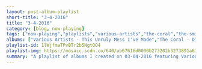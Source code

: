 ```yaml
---
layout: post-album-playlist
short-title: "3-4-2016"
title: "3-4-2016"
category: [blog, now-playing]
tags: ["now-playing","playlists","various-artists","the-coral","the-smiths","elvis-depressedly","blonde-redhead","nada-surf","joy-division","los-van-van","shawn-lee's-ping-pong-orchestra","kendrick-lamar","m.-ward"]
albums: ["Various Artists - This Unruly Mess I've Made","The Coral - Distance Inbetween","The Smiths - Strangeways, Here We Come","Elvis Depressedly - Disgraceland / Goner","Blonde Redhead - Melody of Certain Damaged Lemons","Nada Surf - You Know Who You Are","Joy Division - Substance","Los Van Van - Grandes Exitos, Juan Formell Y Los Van Van","Shawn Lee's Ping Pong Orchestra - Voices and Choices","Kendrick Lamar - untitled unmastered.","M. Ward - More Rain"]
playlist-id: 1lWjfmaTPvBTr2b5NgtOO4
playlist-img: https://mosaic.scdn.co/640/ab67616d0000b273202b3273891a6152f9078bedab67616d0000b2733d63bb5a593e17d92f1c7d76ab67616d0000b27351245bae78fd3afa47e90453ab67616d0000b2736d965be72ad1bceb7f2bd089
summary: "A playlist of albums I created on 03-04-2016 featuring Various Artists, The Coral, The Smiths, Elvis Depressedly, Blonde Redhead, Nada Surf, Joy Division, Los Van Van, Shawn Lee's Ping Pong Orchestra, Kendrick Lamar, and M. Ward"
---
```


